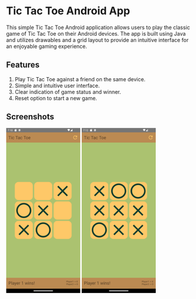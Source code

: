 # Tic Tac Toe Android App

This simple Tic Tac Toe Android application allows users to play the classic game of Tic Tac Toe on their Android devices. 
The app is built using Java and utilizes drawables and a grid layout to provide an intuitive interface for an enjoyable gaming experience.

## Features
 1. Play Tic Tac Toe against a friend on the same device.
 2. Simple and intuitive user interface.
 3. Clear indication of game status and winner.
 4. Reset option to start a new game.

## Screenshots
<img src="app/src/main/res/drawable/screenshot01.png" width="200" /> <img src="app/src/main/res/drawable/screenshot02.png" width="200" />
